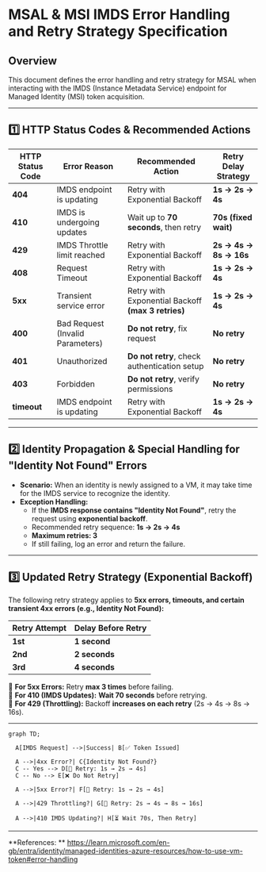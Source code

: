 # MSAL & MSI IMDS Error Handling and Retry Strategy Specification

## Overview
This document defines the error handling and retry strategy for MSAL when interacting with the IMDS (Instance Metadata Service) endpoint for Managed Identity (MSI) token acquisition.

---

## 1️⃣ HTTP Status Codes & Recommended Actions

| **HTTP Status Code** | **Error Reason**                               | **Recommended Action**                      | **Retry Delay Strategy**                 |
|----------------------|-----------------------------------------------|---------------------------------------------|-----------------------------------------|
| **404**             | IMDS endpoint is updating                     | Retry with Exponential Backoff              | **1s → 2s → 4s**                        |
| **410**             | IMDS is undergoing updates                    | Wait up to **70 seconds**, then retry      | **70s (fixed wait)**                    |
| **429**             | IMDS Throttle limit reached                    | Retry with Exponential Backoff              | **2s → 4s → 8s → 16s**                  |
| **408**             | Request Timeout                                | Retry with Exponential Backoff              | **1s → 2s → 4s**                        |
| **5xx**             | Transient service error                        | Retry with Exponential Backoff **(max 3 retries)** | **1s → 2s → 4s**             |
| **400**             | Bad Request (Invalid Parameters)               | **Do not retry**, fix request               | **No retry**                             |
| **401**             | Unauthorized                                  | **Do not retry**, check authentication setup | **No retry**                             |
| **403**             | Forbidden                                     | **Do not retry**, verify permissions       | **No retry**                             |
| **timeout**         | IMDS endpoint is updating                     | Retry with Exponential Backoff              | **1s → 2s → 4s**                        |

---

## 2️⃣ Identity Propagation & Special Handling for "Identity Not Found" Errors
- **Scenario:** When an identity is newly assigned to a VM, it may take time for the IMDS service to recognize the identity.
- **Exception Handling:**  
  - If the **IMDS response contains "Identity Not Found"**, retry the request using **exponential backoff**.
  - Recommended retry sequence: **1s → 2s → 4s**
  - **Maximum retries: 3**
  - If still failing, log an error and return the failure.

---

## 3️⃣ Updated Retry Strategy (Exponential Backoff)
The following retry strategy applies to **5xx errors, timeouts, and certain transient 4xx errors (e.g., Identity Not Found):**

| **Retry Attempt** | **Delay Before Retry** |
|------------------|----------------------|
| **1st**         | **1 second**         |
| **2nd**         | **2 seconds**         |
| **3rd**         | **4 seconds**         |

🔹 **For 5xx Errors:** Retry **max 3 times** before failing.  
🔹 **For 410 (IMDS Updates):** **Wait 70 seconds** before retrying.  
🔹 **For 429 (Throttling):** Backoff **increases on each retry** (2s → 4s → 8s → 16s).  

---
```mermaid
graph TD;
  
  A[IMDS Request] -->|Success| B[✅ Token Issued]

  A -->|4xx Error?| C{Identity Not Found?}
  C -- Yes --> D[🔄 Retry: 1s → 2s → 4s]
  C -- No --> E[❌ Do Not Retry]

  A -->|5xx Error?| F[🔄 Retry: 1s → 2s → 4s]

  A -->|429 Throttling?| G[🔄 Retry: 2s → 4s → 8s → 16s]
  
  A -->|410 IMDS Updating?| H[⏳ Wait 70s, Then Retry]
```
---

**References: ** https://learn.microsoft.com/en-gb/entra/identity/managed-identities-azure-resources/how-to-use-vm-token#error-handling

